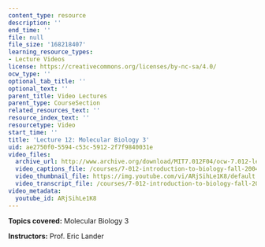 ```yaml
---
content_type: resource
description: ''
end_time: ''
file: null
file_size: '168218407'
learning_resource_types:
- Lecture Videos
license: https://creativecommons.org/licenses/by-nc-sa/4.0/
ocw_type: ''
optional_tab_title: ''
optional_text: ''
parent_title: Video Lectures
parent_type: CourseSection
related_resources_text: ''
resource_index_text: ''
resourcetype: Video
start_time: ''
title: 'Lecture 12: Molecular Biology 3'
uid: ae2750f0-5594-c53c-5912-2f7f9840031e
video_files:
  archive_url: http://www.archive.org/download/MIT7.012F04/ocw-7.012-lec12-06oct2004-220k.mp4
  video_captions_file: /courses/7-012-introduction-to-biology-fall-2004/1cede3ae4e455264a35c86366095cdb3_ARjSihLe1K8.vtt
  video_thumbnail_file: https://img.youtube.com/vi/ARjSihLe1K8/default.jpg
  video_transcript_file: /courses/7-012-introduction-to-biology-fall-2004/4c6e249549606c6bae202f7cbc289582_ARjSihLe1K8.pdf
video_metadata:
  youtube_id: ARjSihLe1K8
---
```


**Topics covered:** Molecular Biology 3

**Instructors:** Prof. Eric Lander

